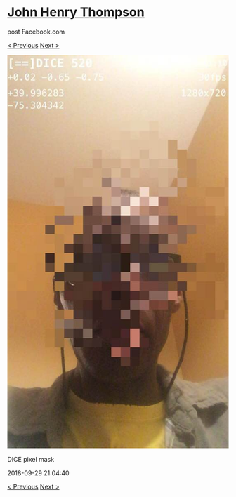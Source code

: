 # [John Henry Thompson](../README.md)
post Facebook.com

[< Previous](2018-09-30-1.md) [Next >](2018-09-29-2.md)

[![](../media/2018-09-29/Timeline-Photos-DICE-pixel-mask.jpg)](../README.md)

DICE pixel mask

2018-09-29 21:04:40

[< Previous](2018-09-30-1.md) [Next >](2018-09-29-2.md)